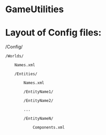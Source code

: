 ﻿GameUtilities
====

Layout of Config files:
===

/Config/

	/Worlds/
	
		Names.xml
		
		/Entities/
		
			Names.xml
			
			/EntityName1/
			
			/EntityName2/
			
			...
			
			/EntityNameN/
			
				Components.xml